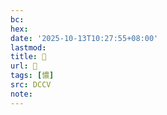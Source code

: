 ```yaml
---
bc:
hex:
date: '2025-10-13T10:27:55+08:00'
lastmod:
title: 􄎹
url: 􄎹
tags: [憹]
src: DCCV
note:
---
```

